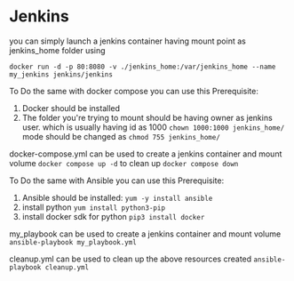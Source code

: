 # Jenkins
you can simply launch a jenkins container having mount point as jenkins_home folder using 

```docker run -d -p 80:8080 -v ./jenkins_home:/var/jenkins_home --name my_jenkins jenkins/jenkins```

To Do the same with docker compose you can use this 
Prerequisite: 
1. Docker should be installed 
2. The folder you're trying to mount should be having owner as jenkins user. which is usually having id as 1000 ```chown 1000:1000 jenkins_home/``` mode should be changed as ```chmod 755 jenkins_home/```


docker-compose.yml can be used to create a jenkins container and mount volume 
```docker compose up -d```
to clean up 
```docker compose down```

To Do the same with Ansible you can use this 
Prerequisite: 
1. Ansible should be installed: ```yum -y install ansible```
2. install python ```yum install python3-pip```
3. install docker sdk for python ```pip3 install docker```

my_playbook can be used to create a jenkins container and mount volume 
```ansible-playbook my_playbook.yml```

cleanup.yml can be used to clean up the above resources created
```ansible-playbook cleanup.yml```

